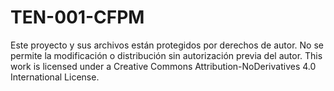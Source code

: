 # TEN-001-CFPM
Este proyecto y sus archivos están protegidos por derechos de autor. No se permite la modificación o distribución sin autorización previa del autor.  This work is licensed under a Creative Commons Attribution-NoDerivatives 4.0 International License.
